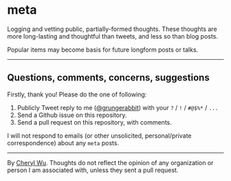 # meta
Logging and vetting public, partially-formed thoughts. These thoughts are more long-lasting and thoughtful than tweets, and less so than blog posts.

Popular items may become basis for future longform posts or talks.

---

## Questions, comments, concerns, suggestions

Firstly, thank you! Please do the one of following:

1. Publicly Tweet reply to me ([@grungerabbit](https://twitter.com/grungerabbit)) with your `?` / `!` / `#@$%*` / `...`
2. Send a Github issue on this repository.
3. Send a pull request on this repository, with comments.

I will not respond to emails (or other unsolicited, personal/private correspondence) about any `meta` posts.

----

By [Cheryl Wu](http://www.grungerabbit.com). Thoughts do not reflect the opinion of any organization or person I am associated with, unless they sent a pull request.
